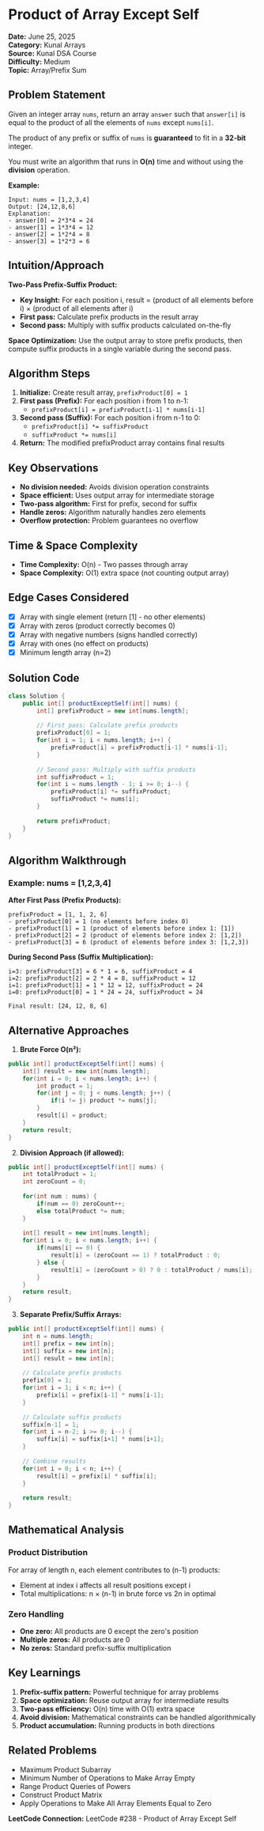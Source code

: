 # Product of Array Except Self

**Date:** June 25, 2025  
**Category:** Kunal Arrays  
**Source:** Kunal DSA Course  
**Difficulty:** Medium  
**Topic:** Array/Prefix Sum

## Problem Statement

Given an integer array `nums`, return an array `answer` such that `answer[i]` is equal to the product of all the elements of `nums` except `nums[i]`.

The product of any prefix or suffix of `nums` is **guaranteed** to fit in a **32-bit** integer.

You must write an algorithm that runs in **O(n)** time and without using the **division** operation.

**Example:**
```
Input: nums = [1,2,3,4]
Output: [24,12,8,6]
Explanation: 
- answer[0] = 2*3*4 = 24
- answer[1] = 1*3*4 = 12  
- answer[2] = 1*2*4 = 8
- answer[3] = 1*2*3 = 6
```

## Intuition/Approach

**Two-Pass Prefix-Suffix Product:**
- **Key Insight:** For each position i, result = (product of all elements before i) × (product of all elements after i)
- **First pass:** Calculate prefix products in the result array
- **Second pass:** Multiply with suffix products calculated on-the-fly

**Space Optimization:** Use the output array to store prefix products, then compute suffix products in a single variable during the second pass.

## Algorithm Steps

1. **Initialize:** Create result array, `prefixProduct[0] = 1`
2. **First pass (Prefix):** For each position i from 1 to n-1:
   - `prefixProduct[i] = prefixProduct[i-1] * nums[i-1]`
3. **Second pass (Suffix):** For each position i from n-1 to 0:
   - `prefixProduct[i] *= suffixProduct`
   - `suffixProduct *= nums[i]`
4. **Return:** The modified prefixProduct array contains final results

## Key Observations

- **No division needed:** Avoids division operation constraints
- **Space efficient:** Uses output array for intermediate storage
- **Two-pass algorithm:** First for prefix, second for suffix
- **Handle zeros:** Algorithm naturally handles zero elements
- **Overflow protection:** Problem guarantees no overflow

## Time & Space Complexity

- **Time Complexity:** O(n) - Two passes through array
- **Space Complexity:** O(1) extra space (not counting output array)

## Edge Cases Considered

- [x] Array with single element (return [1] - no other elements)
- [x] Array with zeros (product correctly becomes 0)
- [x] Array with negative numbers (signs handled correctly)
- [x] Array with ones (no effect on products)
- [x] Minimum length array (n=2)

## Solution Code

```java
class Solution {
    public int[] productExceptSelf(int[] nums) {
        int[] prefixProduct = new int[nums.length];
        
        // First pass: Calculate prefix products
        prefixProduct[0] = 1;
        for(int i = 1; i < nums.length; i++) {
            prefixProduct[i] = prefixProduct[i-1] * nums[i-1];
        }
        
        // Second pass: Multiply with suffix products
        int suffixProduct = 1;
        for(int i = nums.length - 1; i >= 0; i--) {
            prefixProduct[i] *= suffixProduct;
            suffixProduct *= nums[i];
        }
        
        return prefixProduct;
    }
}
```

## Algorithm Walkthrough

### Example: nums = [1,2,3,4]

**After First Pass (Prefix Products):**
```
prefixProduct = [1, 1, 2, 6]
- prefixProduct[0] = 1 (no elements before index 0)
- prefixProduct[1] = 1 (product of elements before index 1: [1])
- prefixProduct[2] = 2 (product of elements before index 2: [1,2])
- prefixProduct[3] = 6 (product of elements before index 3: [1,2,3])
```

**During Second Pass (Suffix Multiplication):**
```
i=3: prefixProduct[3] = 6 * 1 = 6, suffixProduct = 4
i=2: prefixProduct[2] = 2 * 4 = 8, suffixProduct = 12  
i=1: prefixProduct[1] = 1 * 12 = 12, suffixProduct = 24
i=0: prefixProduct[0] = 1 * 24 = 24, suffixProduct = 24

Final result: [24, 12, 8, 6]
```

## Alternative Approaches

1. **Brute Force O(n²):**
```java
public int[] productExceptSelf(int[] nums) {
    int[] result = new int[nums.length];
    for(int i = 0; i < nums.length; i++) {
        int product = 1;
        for(int j = 0; j < nums.length; j++) {
            if(i != j) product *= nums[j];
        }
        result[i] = product;
    }
    return result;
}
```

2. **Division Approach (if allowed):**
```java
public int[] productExceptSelf(int[] nums) {
    int totalProduct = 1;
    int zeroCount = 0;
    
    for(int num : nums) {
        if(num == 0) zeroCount++;
        else totalProduct *= num;
    }
    
    int[] result = new int[nums.length];
    for(int i = 0; i < nums.length; i++) {
        if(nums[i] == 0) {
            result[i] = (zeroCount == 1) ? totalProduct : 0;
        } else {
            result[i] = (zeroCount > 0) ? 0 : totalProduct / nums[i];
        }
    }
    return result;
}
```

3. **Separate Prefix/Suffix Arrays:**
```java
public int[] productExceptSelf(int[] nums) {
    int n = nums.length;
    int[] prefix = new int[n];
    int[] suffix = new int[n];
    int[] result = new int[n];
    
    // Calculate prefix products
    prefix[0] = 1;
    for(int i = 1; i < n; i++) {
        prefix[i] = prefix[i-1] * nums[i-1];
    }
    
    // Calculate suffix products  
    suffix[n-1] = 1;
    for(int i = n-2; i >= 0; i--) {
        suffix[i] = suffix[i+1] * nums[i+1];
    }
    
    // Combine results
    for(int i = 0; i < n; i++) {
        result[i] = prefix[i] * suffix[i];
    }
    
    return result;
}
```

## Mathematical Analysis

### Product Distribution
For array of length n, each element contributes to (n-1) products:
- Element at index i affects all result positions except i
- Total multiplications: n × (n-1) in brute force vs 2n in optimal

### Zero Handling
- **One zero:** All products are 0 except the zero's position
- **Multiple zeros:** All products are 0
- **No zeros:** Standard prefix-suffix multiplication

## Key Learnings

1. **Prefix-suffix pattern:** Powerful technique for array problems
2. **Space optimization:** Reuse output array for intermediate results
3. **Two-pass efficiency:** O(n) time with O(1) extra space
4. **Avoid division:** Mathematical constraints can be handled algorithmically
5. **Product accumulation:** Running products in both directions

## Related Problems

- Maximum Product Subarray
- Minimum Number of Operations to Make Array Empty
- Range Product Queries of Powers
- Construct Product Matrix
- Apply Operations to Make All Array Elements Equal to Zero

**LeetCode Connection:** LeetCode #238 - Product of Array Except Self 